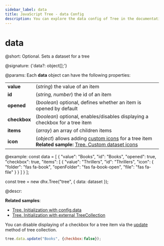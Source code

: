 ```yaml
---
sidebar_label: data
title: JavaScript Tree - data Config 
description: You can explore the data config of Tree in the documentation of the DHTMLX JavaScript UI library. Browse developer guides and API reference, try out code examples and live demos, and download a free 30-day evaluation version of DHTMLX Suite.
---
```


# data

@short: Optional. Sets a dataset for a tree

@signature: {'data?: object[];'}

@params:
Each **data** object can have the following properties:

<table>
	<tbody>
        <tr>
			<td><b>value</b></td>
			<td>(<i>string</i>) the value of an item</td>
		</tr>
		<tr>
			<td><b>id</b></td>
			<td>(<i>string, number</i>) the id of an item</td>
		</tr>
		<tr>
			<td><b>opened</b></td>
			<td>(<i>boolean</i>) optional, defines whether an item is opened by default</td>
		</tr>
		<tr>
			<td><b>checkbox</b></td>
			<td>(<i>boolean</i>) optional, enables/disables displaying a checkbox for a tree item</td>
		</tr>
		<tr>
			<td><b>items</b></td>
			<td>(<i>array</i>) an array of children items</td>
		</tr>
		<tr>
			<td><b>icon</b></td>
			<td>(<i>object</i>) allows adding <a href="../../api/tree_icon_config">custom icons</a> for a tree item <br/> <b>Related sample:</b> <a href="https://snippet.dhtmlx.com/h7mlx21q">Tree. Custom dataset icons</a></td>
		</tr>
    </tbody>
</table>

@example:
const data = [
    {
        "value": "Books",
        "id": "Books",
        "opened": true,
        "checkbox": true,
        "items": [
            {
                "value": "Thrillers",
                "id": "Thrillers",
                "icon": { 
					"folder": "fas fa-book", 
					"openFolder": "fas fa-book-open", 
					"file": "fas fa-file"
				}
            }
        ]
    }
];

const tree = new dhx.Tree("tree", {
    data: dataset
});

@descr:

**Related samples**:
- [Tree. Initialization with config.data](https://snippet.dhtmlx.com/r49y51k3)
- [Tree. Initialization with external TreeCollection](https://snippet.dhtmlx.com/osjo7t0h)

You can disable displaying of a checkbox for a tree item via the [update](tree_collection/api/treecollection_update_method.md) method of tree collection.

~~~js
tree.data.update("Books", {checkbox:false});
~~~

[comment]: # (@related: tree/initialization_of_dhtmlxtree.md#initialize-tree tree/loading_data.md#preparing-data-set)
